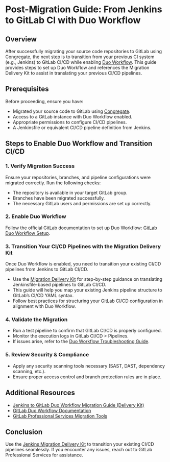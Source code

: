 # Post-Migration Guide: From Jenkins to GitLab CI with Duo Workflow

## Overview
After successfully migrating your source code repositories to GitLab using Congregate, the next step is to transition from your previous CI system (e.g., Jenkins) to GitLab CI/CD while enabling [Duo Workflow](https://docs.gitlab.com/user/duo_workflow/). This guide provides steps to set up Duo Workflow and references the Migration Delivery Kit to assist in translating your previous CI/CD pipelines.

## Prerequisites
Before proceeding, ensure you have:
- Migrated your source code to GitLab using [Congregate](https://gitlab.com/gitlab-org/professional-services-automation/tools/migration/congregate).
- Access to a GitLab instance with Duo Workflow enabled.
- Appropriate permissions to configure CI/CD pipelines.
- A Jenkinsfile or equivalent CI/CD pipeline definition from Jenkins.

## Steps to Enable Duo Workflow and Transition CI/CD

### 1. Verify Migration Success
Ensure your repositories, branches, and pipeline configurations were migrated correctly. Run the following checks:
- The repository is available in your target GitLab group.
- Branches have been migrated successfully.
- The necessary GitLab users and permissions are set up correctly.

### 2. Enable Duo Workflow
Follow the official GitLab documentation to set up Duo Workflow: [GitLab Duo Workflow Setup](https://docs.gitlab.com/user/duo_workflow/set_up/).

### 3. Transition Your CI/CD Pipelines with the Migration Delivery Kit
Once Duo Workflow is enabled, you need to transition your existing CI/CD pipelines from Jenkins to GitLab CI/CD.

- Use the [Migration Delivery Kit](https://gitlab.com/gitlab-org/professional-services-automation/delivery-kits/migration-delivery-kits/migration-delivery-kit/-/blob/main/Jenkins/jenkins-to-gitlab-duo-workflow.md?ref_type=heads) for step-by-step guidance on translating Jenkinsfile-based pipelines to GitLab CI/CD.
- This guide will help you map your existing Jenkins pipeline structure to GitLab’s CI/CD YAML syntax.
- Follow best practices for structuring your GitLab CI/CD configuration in alignment with Duo Workflow.

### 4. Validate the Migration
- Run a test pipeline to confirm that GitLab CI/CD is properly configured.
- Monitor the execution logs in GitLab CI/CD > Pipelines.
- If issues arise, refer to the [Duo Workflow Troubleshooting Guide](https://docs.gitlab.com/user/duo_workflow/set_up/#troubleshooting).

### 5. Review Security & Compliance
- Apply any security scanning tools necessary (SAST, DAST, dependency scanning, etc.).
- Ensure proper access control and branch protection rules are in place.

## Additional Resources
- [Jenkins to GitLab Duo Workflow Migration Guide (Delivery Kit)](https://gitlab.com/gitlab-org/professional-services-automation/delivery-kits/migration-delivery-kits/migration-delivery-kit/-/blob/main/Jenkins/jenkins-to-gitlab-duo-workflow.md?ref_type=heads)
- [GitLab Duo Workflow Documentation](https://docs.gitlab.com/user/duo_workflow/set_up/)
- [GitLab Professional Services Migration Tools](https://gitlab.com/gitlab-org/professional-services-automation/tools/migration/congregate)

## Conclusion
Use the [Jenkins Migration Delivery Kit](https://gitlab.com/gitlab-org/professional-services-automation/delivery-kits/migration-delivery-kits/migration-delivery-kit/-/blob/main/Jenkins/jenkins-to-gitlab-duo-workflow.md?ref_type=heads) to transition your existing CI/CD pipelines seamlessly. If you encounter any issues, reach out to GitLab Professional Services for assistance.
